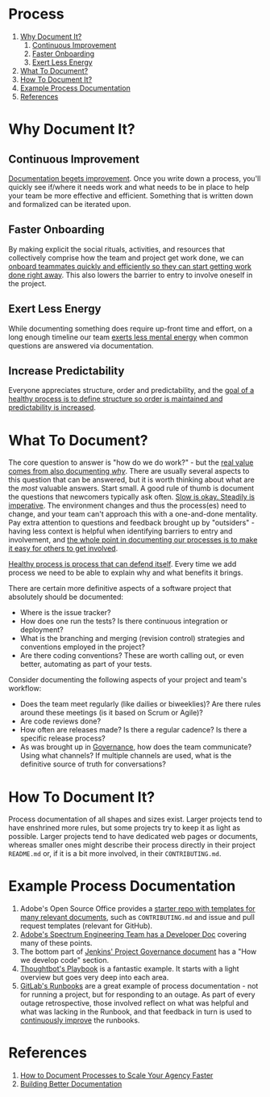 # Process

1. [Why Document It?](#why-document-it)
    1. [Continuous Improvement](#continuous-improvement)
    2. [Faster Onboarding](#faster-onboarding)
    3. [Exert Less Energy](#exert-less-energy)
2. [What To Document?](#what-to-document)
3. [How To Document It?](#how-to-document-it)
4. [Example Process Documentation](#example-process-documentation)
5. [References](#references)

# Why Document It?

## Continuous Improvement

[Documentation begets improvement][document-agency]. Once you write down a process,
you'll quickly see if/where it needs work and what needs to be in place to help
your team be more effective and efficient. Something that is written down and
formalized can be iterated upon.

## Faster Onboarding

By making explicit the social rituals, activities, and resources that collectively
comprise how the team and project get work done, we can [onboard teammates quickly
and efficiently so they can start getting work done right away][better-docs]. This
also lowers the barrier to entry to involve oneself in the project.

## Exert Less Energy

While documenting something does require up-front time and effort, on a long enough
timeline our team [exerts less mental energy][better-docs] when common questions
are answered via documentation.

## Increase Predictability

Everyone appreciates structure, order and predictability, and the [goal of a healthy
process is to define structure so order is maintained and predictability is increased][process-myth].

# What To Document?

The core question to answer is "how do we do work?" - but the [real value comes
from also documenting _why_][process-myth]. There are usually several aspects to
this question that can be answered, but it is worth thinking about what are the _most_
valuable answers. Start small. A good rule of thumb is document the questions that
newcomers typically ask often. [Slow is okay. Steadily is imperative][document-agency].
The environment changes and thus the process(es) need to change, and your team can't
approach this with a one-and-done mentality. Pay extra attention to questions and
feedback brought up by "outsiders" - having less context is helpful when identifying
barriers to entry and involvement, and [the whole point in documenting our processes
is to make it easy for others to get involved](README.md#goals).

[Healthy process is process that can defend itself][process-myth]. Every time we
add process we need to be able to explain why and what benefits it brings.

There are certain more definitive aspects of a software project that absolutely
should be documented:

- Where is the issue tracker?
- How does one run the tests? Is there continuous integration or deployment?
- What is the branching and merging (revision control) strategies and
    conventions employed in the project?
- Are there coding conventions? These are worth calling out, or even better,
    automating as part of your tests.

Consider documenting the following aspects of your project and team's workflow:

- Does the team meet regularly (like dailies or biweeklies)? Are there rules around
    these meetings (is it based on Scrum or Agile)?
- Are code reviews done?
- How often are releases made? Is there a regular cadence? Is there a specific
    release process?
- As was brought up in [Governance](Governance.md), how does the team
    communicate? Using what channels? If multiple channels are used, what is the
    definitive source of truth for conversations?

# How To Document It?

Process documentation of all shapes and sizes exist. Larger projects tend to
have enshrined more rules, but some projects try to keep it as light as
possible. Larger projects tend to have dedicated web pages or documents, whereas
smaller ones might describe their process directly in their project `README.md`
or, if it is a bit more involved, in their `CONTRIBUTING.md`.

# Example Process Documentation

1. Adobe's Open Source Office provides a [starter repo with templates for many
   relevant documents][starter-repo], such as `CONTRIBUTING.md` and issue and
   pull request templates (relevant for GitHub).
2. [Adobe's Spectrum Engineering Team has a Developer Doc][spectrum-docs]
   covering many of these points.
3. The bottom part of [Jenkins' Project Governance document][jenkins-governance]
   has a "How we develop code" section.
4. [Thoughtbot's Playbook][thoughtbot-playbook] is a fantastic example. It
   starts with a light overview but goes very deep into each area.
5. [GitLab's Runbooks][gitlab-runbooks] are a great example of process
   documentation - not for running a project, but for responding to an outage.
   As part of every outage retrospective, those involved reflect on what was
   helpful and what was lacking in the Runbook, and that feedback in turn is
   used to [continuously improve](#continuous-improvement) the runbooks.

# References

1. [How to Document Processes to Scale Your Agency Faster][document-agency]
2. [Building Better Documentation][better-docs]

[document-agency]: https://blog.hubspot.com/agency/document-agency-processes
[better-docs]: https://www.atlassian.com/software/confluence/documentation
[starter-repo]: https://github.com/adobe/starter-repo
[spectrum-docs]: https://wiki.corp.adobe.com/display/AdobeDesign/Developer+Docs
[jenkins-governance]: https://jenkins.io/project/governance
[thoughtbot-playbook]: https://thoughtbot.com/playbook
[gitlab-runbooks]: https://gitlab.com/gitlab-com/runbooks
[process-myth]: http://randsinrepose.com/archives/the-process-myth/
